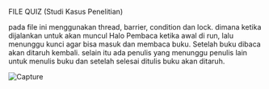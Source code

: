 FILE QUIZ (Studi Kasus Penelitian)

pada file ini menggunakan thread, barrier, condition dan lock.
dimana ketika dijalankan untuk akan muncul 
Halo Pembaca ketika awal di run, lalu menunggu kunci agar bisa masuk dan membaca buku.
Setelah buku dibaca akan ditaruh kembali.
selain itu ada penulis yang menunggu penulis lain untuk menulis buku dan setelah selesai ditulis buku akan ditaruh.

![Capture](https://user-images.githubusercontent.com/74166336/225557777-eaaba188-85d0-4c0a-89c7-d1c736eb6124.PNG)